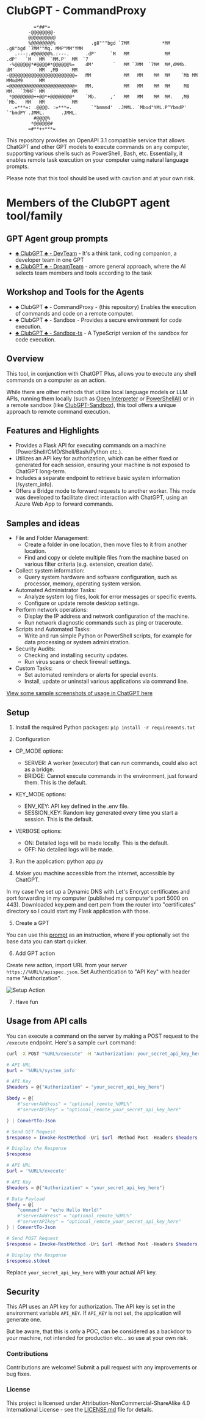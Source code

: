 # ClubGPT - CommandProxy
```
          =*##*=              
        -@@@@@@@@-            
        @@@@@@@@@@            
        %@@@@@@@@%             .g8"""bgd `7MM            *MM          .g8"bgd `7MM""Mq. MMP"MM"YMM
   .---:.#@@@@@@%.:---.      .dP'     `M   MM             MM        .dP'   `M   MM  `MM.P'  MM  `7
 -%@@@@@@*#@@@@#*@@@@@@%=    dM'       `   MM `7MM  `7MM  MM,dMMb.  dM'     `   MM  ,M9     MM 
-@@@@@@@@@@@@@@@@@@@@@@@@=   MM            MM   MM    MM  MM    `Mb MM          MMmdM9      MM 
=@@@@@@@@@@@@@@@@@@@@@@@@+   MM.           MM   MM    MM  MM     M8 MM.  `7MMF' MM          MM     
 *@@@@@@@@++@@*+@@@@@@@@*    `Mb.     ,'   MM   MM    MM  MM.   ,M9 `Mb.   MM   MM          MM      
  .=***=: .@@@@. :=***=.       `"bmmmd'  .JMML. `Mbod"YML.P^YbmdP'    `"bmdPY .JMML.      .JMML.    
          #@@@@%             
         *@@@@@@#             
        =#**++***=            
```
This repository provides an OpenAPI 3.1 compatible service that allows ChatGPT and other GPT models to execute commands on any computer, supporting various shells such as PowerShell, Bash, etc. Essentially, it enables remote task execution on your computer using natural language prompts.

Please note that this tool should be used with caution and at your own risk.

# Members of the ClubGPT agent tool/family
## GPT Agent group prompts
- [♣️ ClubGPT ♣️ - DevTeam](https://github.com/matebenyovszky/ClubGPT) - It's a think tank, coding companion, a developer team in one GPT
- [♣️ ClubGPT ♣️ - DreamTeam](https://github.com/matebenyovszky/ClubGPT) - amore general approach, where the AI selects team members and tools according to the task

## Workshop and Tools for the Agents
- ♣️ ClubGPT ♣️ - CommandProxy - (this repository) Enables the execution of commands and code on a remote computer.
- ♣️ ClubGPT ♣️ - Sandbox - Provides a secure environment for code execution.
- [♣️ ClubGPT ♣️ - Sandbox-ts](https://github.com/matebenyovszky/ClubGPT-Sandbox-ts) - A TypeScript version of the sandbox for code execution.

## Overview

This tool, in conjunction with ChatGPT Plus, allows you to execute any shell commands on a computer as an action.

While there are other methods that utilize local language models or LLM APIs, running them locally (such as [Open Interpreter](https://github.com/KillianLucas/open-interpreter) or [PowerShellAI](https://github.com/dfinke/PowerShellAI)) or in a remote sandbox (like [ClubGPT-Sandbox](https://github.com/matebenyovszky/ClubGPT-Sandbox)), this tool offers a unique approach to remote command execution.

## Features and Highlights

- Provides a Flask API for executing commands on a machine (PowerShell/CMD/Shell/Bash/Python etc.).
- Utilizes an API key for authorization, which can be either fixed or generated for each session, ensuring your machine is not exposed to ChatGPT long-term.
- Includes a separate endpoint to retrieve basic system information (/system_info).
- Offers a Bridge mode to forward requests to another worker. This mode was developed to facilitate direct interaction with ChatGPT, using an Azure Web App to forward commands.

## Samples and ideas

- File and Folder Management:
  - Create a folder in one location, then move files to it from another location.
  - Find and copy or delete multiple files from the machine based on various filter criteria (e.g. extension, creation date).
- Collect system information:
  - Query system hardware and software configuration, such as processor, memory, operating system version.
- Automated Administrator Tasks:
  - Analyze system log files, look for error messages or specific events.
  - Configure or update remote desktop settings.
- Perform network operations:
  - Display the IP address and network configuration of the machine.
  - Run network diagnostic commands such as ping or traceroute.
- Scripts and Automated Tasks:
  - Write and run simple Python or PowerShell scripts, for example for data processing or system administration.
- Security Audits:
  - Checking and installing security updates.
  - Run virus scans or check firewall settings.
- Custom Tasks:
  - Set automated reminders or alerts for special events.
  - Install, update or uninstall various applications via command line.

[View some sample screenshots of usage in ChatGPT here](images/)

## Setup

1. Install the required Python packages:
```pip install -r requirements.txt```

2. Configuration

- CP_MODE options:
  - SERVER: A worker (executor) that can run commands, could also act as a bridge.
  - BRIDGE: Cannot execute commands in the environment, just forward them. This is the default.

- KEY_MODE options:
  - ENV_KEY: API key defined in the .env file.
  - SESSION_KEY: Random key generated every time you start a session. This is the default.

- VERBOSE options:
  - ON: Detailed logs will be made locally. This is the default.
  - OFF: No detailed logs will be made.

3. Run the application:
python app.py

4. Maker you machine accessible from the internet, accessible by ChatGPT.

In my case I've set up a Dynamic DNS with Let's Encrypt certificates and port forwarding in my computer (published my computer's port 5000 on 443). Downloaded key.pem and cert.pem from the router into "certificates" directory so I could start my Flask application with those.

5. Create a GPT

You can use this [prompt](prompts.example.md) as an instruction, where if you optionally set the base data you can start quicker.

6. Add GPT action

Create new action, import URL from your server `https://%URL%/apispec.json`.
Set Authentication to "API Key" with header name "Authorization".

![Setup Action](images/setup_action_authentication.jpg)

7. Have fun

## Usage from API calls

You can execute a command on the server by making a POST request to the `/execute` endpoint. Here's a sample `curl` command:

```bash
curl -X POST "%URL%/execute" -H "Authorization: your_secret_api_key_here" -H "Content-Type: application/json" -d '{"command":"ls"}'
```

```powershell
# API URL
$url = '%URL%/system_info'

# API Key
$headers = @{"Authorization" = "your_secret_api_key_here"}

$body = @{
    #"serverAddress" = "optional_remote_%URL%"
    #"serverAPIkey" = "optional_remote_your_secret_api_key_here"

} | ConvertTo-Json

# Send GET Request
$response = Invoke-RestMethod -Uri $url -Method Post -Headers $headers -Body $body -ContentType "application/json"

# Display the Response
$response
```

```powershell
# API URL
$url = '%URL%/execute'

# API Key
$headers = @{"Authorization" = "your_secret_api_key_here"}

# Data Payload
$body = @{
    "command" = "echo Hello World!"
    #"serverAddress" = "optional_remote_%URL%"
    #"serverAPIkey" = "optional_remote_your_secret_api_key_here"
} | ConvertTo-Json

# Send POST Request
$response = Invoke-RestMethod -Uri $url -Method Post -Headers $headers -Body $body -ContentType "application/json"

# Display the Response
$response.stdout
```

Replace `your_secret_api_key_here` with your actual API key.

## Security

This API uses an API key for authorization. The API key is set in the environment variable `API_KEY`. If `API_KEY` is not set, the application will generate one.

But be aware, that this is only a POC, can be considered as a backdoor to your machine, not intended for production etc... so use at your own risk.

### Contributions

Contributions are welcome! Submit a pull request with any improvements or bug fixes.

### License

This project is licensed under Attribution-NonCommercial-ShareAlike 4.0 International License - see the [LICENSE.md](LICENSE.md) file for details.